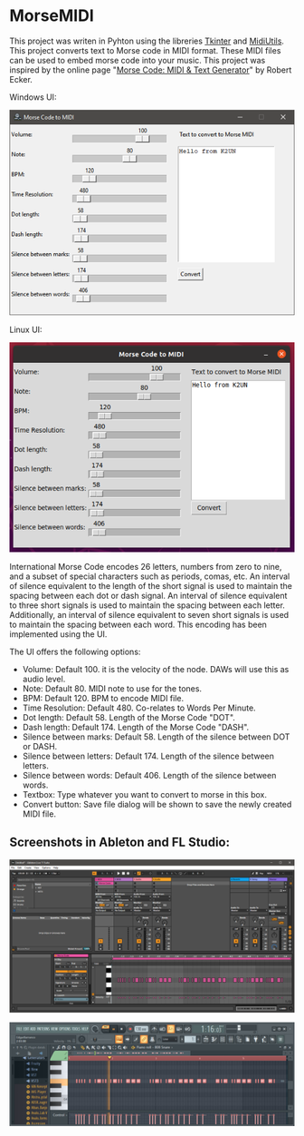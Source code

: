 # MorseMIDI
This project was writen in Pyhton using the libreries [Tkinter](https://docs.python.org/3/library/tkinter.html "Tkinter") and [MidiUtils](https://pypi.org/project/MIDIUtil/ "MidiUtils"). This project converts text to Morse code in MIDI format. These MIDI files can be used to embed morse code into your music. This project was inspired by the online page "[Morse Code: MIDI & Text Generator](http://www.robertecker.com/hp/research/morse-generator.php "Morse Code: MIDI & Text Generator")" by Robert Ecker.

Windows UI:

![Windows UI](https://github.com/EdgarBarranco/MorseMIDI/blob/7e6d9649ec1b5a382322de3e2825918d4ce451e9/images/windows-ui.png "Windows 10 UI")

Linux UI:

![Linux UI](https://github.com/EdgarBarranco/MorseMIDI/blob/45a64e4814d7321f0e4b856ce113beef9194daf2/images/linux-ui.png "Linux UI")

International Morse Code encodes 26 letters, numbers from zero to nine, and a subset of special characters such as periods, comas, etc. An interval of silence equivalent to the length of the short signal is used to maintain the spacing between each dot or dash signal. An interval of silence equivalent to three short signals is used to maintain the spacing between each letter. Additionally, an interval of silence equivalent to seven short signals is used to maintain the spacing between each word. This encoding has been implemented using the UI.

The UI offers the following options:

- Volume:
Default 100. it is the velocity of the node. DAWs will use this as audio level.
- Note:
Default 80. MIDI note to use for the tones.
- BPM:
Default 120. BPM to encode MIDI file.
- Time Resolution:
Default 480. Co-relates to Words Per Minute.
- Dot length:
Default 58. Length of the Morse Code "DOT".
- Dash length:
Default 174. Length of the Morse Code "DASH".
- Silence between marks:
Default 58. Length of the silence between DOT or DASH.
- Silence between letters:
Default 174. Length of the silence between letters.
- Silence between words:
Default 406. Length of the silence between words.
- Textbox:
Type whatever you want to convert to morse in this box.
- Convert button:
Save file dialog will be shown to save the newly created MIDI file.

## Screenshots in Ableton and FL Studio:
![Ableton](https://github.com/EdgarBarranco/MorseMIDI/blob/791d9e9acfa76f24ac5765676c5635ae1286b860/images/ableton.png "Midi file in Ableton Live")

![FL Studio](https://github.com/EdgarBarranco/MorseMIDI/blob/791d9e9acfa76f24ac5765676c5635ae1286b860/images/flstudi.png "Midi file in FL Studio")
